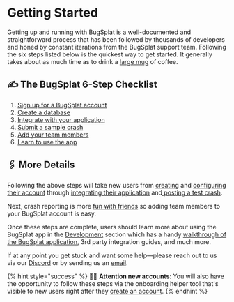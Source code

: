 # Getting Started

Getting up and running with BugSplat is a well-documented and straightforward process that has been followed by thousands of developers and honed by constant iterations from the BugSplat support team. Following the six steps listed below is the quickest way to get started. It generally takes about as much time as to drink a [large mug](https://shop.spacex.com/collections/accessories/products/occupy-mars-heat-sensitive-terraforming-mug-new) of coffee.

## ✍️ The BugSplat 6-Step Checklist

1. [Sign up for a BugSplat account ](signing-up-for-an-account-with-bugsplat.md)
2. [Create a database](create-a-new-database-in-bugsplat.md)
3. [Integrate with your application](integrations/)
4. [Submit a sample crash ](posting-a-test-crash/)
5. [Add your team members](adding-uses-to-your-account.md)
6. [Learn to use the app](../development/)

## 🖇️ More Details

Following the above steps will take new users from [creating](signing-up-for-an-account-with-bugsplat.md) and [configuring their account](create-a-new-database-in-bugsplat.md) through [integrating their application](integrations/) and[ posting a test crash](posting-a-test-crash/).

Next, crash reporting is more [fun with friends](adding-uses-to-your-account.md) so adding team members to your BugSplat account is easy.

Once these steps are complete, users should learn more about using the BugSplat app in the [Development](../development/) section which has a handy [walkthrough of the BugSplat application](../development/using-the-app.md), 3rd party integration guides, and much more.

If at any point you get stuck and want some help—please reach out to us via our [Discord](https://discord.gg/K4KjjRV5ve) or by sending us an [email](mailto:support@bugsplat.com).

{% hint style="success" %}
🧙‍♂️ **Attention new accounts**: You will also have the opportunity to follow these steps via the onboarding helper tool that's visible to new users right after they [create an account](signing-up-for-an-account-with-bugsplat.md).
{% endhint %}

